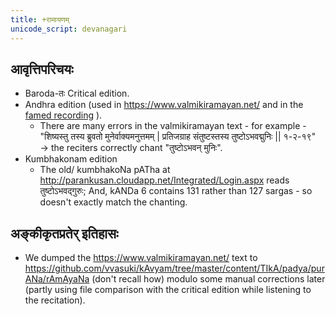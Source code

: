 ```yaml
---
title: +रामायणम्
unicode_script: devanagari
---
```


## आवृत्तिपरिचयः
- Baroda-तः Critical edition.
- Andhra edition (used in  https://www.valmikiramayan.net/ and in the [famed recording](https://archive.org/details/Ramayana-recitation-Sriram-harisItArAmamUrti-Ghanapaati-v2) ).
  - There are many errors in the valmikiramayan text - for example -  "शिष्यस्तु तस्य ब्रुवतो मुनेर्वाक्यमनुत्तमम् | प्रतिजग्राह संतुष्टस्तस्य तुष्टोऽभवद्मुनिः || १-२-१९" → the reciters correctly chant "तुष्टोऽभवन् मुनिः". 
- Kumbhakonam edition
  - The old/ kumbhakoNa pATha at http://parankusan.cloudapp.net/Integrated/Login.aspx reads तुष्टोऽभवद्गुरुः; And, kANDa 6 contains 131 rather than 127 sargas - so doesn't exactly match the chanting.

## अङ्कीकृतप्रतेर् इतिहासः
- We dumped the https://www.valmikiramayan.net/ text to https://github.com/vvasuki/kAvyam/tree/master/content/TIkA/padya/purANa/rAmAyaNa (don't recall how) modulo some manual corrections later (partly using file comparison with the critical edition while listening to the recitation).
